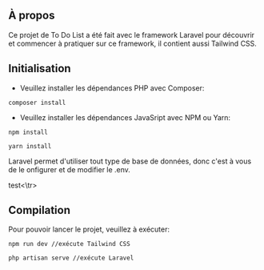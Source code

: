 ## À propos

Ce projet de To Do List a été fait avec le framework Laravel pour découvrir et commencer à pratiquer sur ce framework, il contient aussi Tailwind CSS.

## Initialisation

* Veuillez installer les dépendances PHP avec Composer:
```
composer install
```

* Veuillez installer les dépendances JavaSript avec NPM ou Yarn:
```
npm install
```
```
yarn install
```

Laravel permet d'utiliser tout type de base de données, donc c'est à vous de le onfigurer et de modifier le .env.

<table>
<tr>test<\tr>

## Compilation

Pour pouvoir lancer le projet, veuillez à exécuter:
```
npm run dev //exécute Tailwind CSS
```
```
php artisan serve //exécute Laravel
```